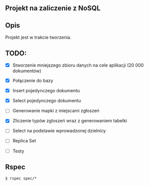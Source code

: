 ## Projekt na zaliczenie z NoSQL


Opis
-------
Projekt jest w trakcie tworzenia.


TODO:
-------
- [x] Stworzenie mniejszego zbioru danych na cele aplikacji (20 000 dokumentów)
- [x] Połączenie do bazy
- [x] Insert pojedynczego dokumentu
- [x] Select pojedynczego dokumentu
- [ ] Generowanie mapki z miejscami zgłoszeń
- [x] Zliczenie typów zgloszeń wraz z generowaniem tabelki
- [ ] Select na podstawie wprowadzonej dzielnicy
- [ ] Replica Set
- [ ] Testy


Rspec
----------

```
$ rspec spec/*
```
